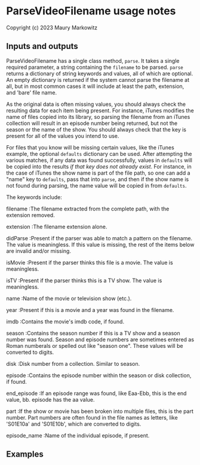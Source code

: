 # ParseVideoFilename usage notes

Copyright (c) 2023 Maury Markowitz

## Inputs and outputs

ParseVideoFilename has a single class method, `parse`. It takes a single required parameter, a string containing the `filename` to be parsed. `parse` returns a dictionary of string keywords and values, all of which are optional. An empty dictionary is returned if the system cannot parse the filename at all, but in most common cases it will include at least the path, extension, and 'bare' file name.

As the original data is often missing values, you should always check the resulting data for each item being present. For instance, iTunes modifies the name of files copied into its library, so parsing the filename from an iTunes collection will result in an episode number being returned, but not the season or the name of the show. You should always check that the key is present for all of the values you intend to use.

For files that you know will be missing certain values, like the iTunes example, the optional `defaults` dictionary can be used. After attempting the various matches, if any data was found successfully, values in `defaults` will be copied into the results *if that key does not already exist*. For instance, in the case of iTunes the show name is part of the file path, so one can add a "name" key to `defaults`, pass that into `parse`, and then if the show name is not found during parsing, the name value will be copied in from `defaults`.

The keywords include:

filename
:The filename extracted from the complete path, with the extension removed.

extension
:The filename extension alone.

didParse
:Present if the parser was able to match a pattern on the filename. The value is meaningless. If this value is missing, the rest of the items below are invalid and/or missing.

isMovie
:Present if the parser thinks this file is a movie. The value is meaningless.

isTV
:Present if the parser thinks this is a TV show. The value is meaningless.

name
:Name of the movie or television show (etc.).

year
:Present if this is a movie and a year was found in the filename.

imdb
:Contains the movie's imdb code, if found.

season
:Contains the season number if this is a TV show and a season number was found. Season and episode numbers are sometimes entered as Roman numberals or spelled out like "season one". These values will be converted to digits.

disk
:Disk number from a collection. Similar to season.

episode
:Contains the episode number within the season or disk collection, if found.

end_episode
:If an episode range was found, like Eaa-Ebb, this is the end value, bb. episode has the aa value.

part
:If the show or movie has been broken into multiple files, this is the part number. Part numbers are often found in the file names as letters, like 'S01E10a' and 'S01E10b', which are converted to digits.

episode_name
:Name of the individual episode, if present.

## Examples

